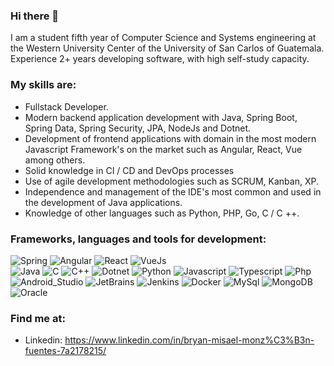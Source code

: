 ### Hi there 👋

<!--
**BryanBmmF/BryanBmmF** is a ✨ _special_ ✨ repository because its `README.md` (this file) appears on your GitHub profile.

Here are some ideas to get you started:

- 🔭 I’m currently working on ...
- 🌱 I’m currently learning ...
- 👯 I’m looking to collaborate on ...
- 🤔 I’m looking for help with ...
- 💬 Ask me about ...
- 📫 How to reach me: ...
- 😄 Pronouns: ...
- ⚡ Fun fact: ...
-->

I am a student fifth year of Computer Science and Systems engineering at the Western University Center of the University of San Carlos of Guatemala. Experience 2+ years developing software, with high self-study capacity.

### My skills are:

 - Fullstack Developer.
 - Modern backend application development with Java, Spring Boot, Spring Data, Spring Security, JPA, NodeJs and Dotnet.
 - Development of frontend applications with domain in the most modern Javascript Framework's on the market such as Angular, React, Vue among others.
 - Solid knowledge in CI / CD and DevOps processes
 - Use of agile development methodologies such as SCRUM, Kanban, XP.
 - Independence and management of the IDE's most common and used in the development of Java applications.
 - Knowledge of other languages such as Python, PHP, Go, C / C ++.

### Frameworks, languages ​​and tools for development:
![Spring](https://img.shields.io/badge/Spring-999999?style=for-the-badge&amp;logo=Spring&amp;logoColor=green&amp;labelColor=101010)
![Angular](https://img.shields.io/badge/Angular-0f60ca?style=for-the-badge&amp;logo=Angular&amp;logoColor=red&amp;labelColor=101010)
![React](https://img.shields.io/badge/React-89b1e6?style=for-the-badge&amp;logo=React&amp;logoColor=blue&amp;labelColor=101010)
![VueJs](https://img.shields.io/badge/VueJs-89b1e6?style=for-the-badge&amp;logo=V&amp;logoColor=blue&amp;labelColor=101010)</br>
![Java](https://img.shields.io/badge/Java-cbe26f?style=for-the-badge&amp;logo=Java&amp;logoColor=blue&amp;labelColor=101010)
![C](https://img.shields.io/badge/C_Native-6fe2dc?style=for-the-badge&amp;logo=C&amp;logoColor=blue&amp;labelColor=101010)
![C++](https://img.shields.io/badge/C++_Native-6fd4e2?style=for-the-badge&amp;logo=cplusplus&amp;logoColor=green&amp;labelColor=101010)
![Dotnet](https://img.shields.io/badge/.NetCore_Dotnet_ASP-986fe2?style=for-the-badge&amp;logo=dotnet&amp;logoColor=white&amp;labelColor=101010)
![Python](https://img.shields.io/badge/Python-d9f40f?style=for-the-badge&amp;logo=Python&amp;logoColor=blue&amp;labelColor=101010)
![Javascript](https://img.shields.io/badge/Javascript-f2f5d9?style=for-the-badge&amp;logo=Javascript&amp;logoColor=yellow&amp;labelColor=101010)
![Typescript](https://img.shields.io/badge/Typescript-27899f?style=for-the-badge&amp;logo=Typescript&amp;logoColor=blue&amp;labelColor=101010)
![Php](https://img.shields.io/badge/PHP-70279f?style=for-the-badge&amp;logo=php&amp;logoColor=purple&amp;labelColor=101010)</br>
![Android_Studio](https://img.shields.io/badge/Android_Studio-928d96?style=for-the-badge&amp;logo=Android&amp;logoColor=green&amp;labelColor=101010)
![JetBrains](https://img.shields.io/badge/JetBrains-ef863f?style=for-the-badge&amp;logo=jetbrains&amp;logoColor=white&amp;labelColor=101010)
![Jenkins](https://img.shields.io/badge/Jenkins-a5a598?style=for-the-badge&amp;logo=jenkins&amp;logoColor=red&amp;labelColor=101010)
![Docker](https://img.shields.io/badge/Docker-608dab?style=for-the-badge&amp;logo=docker&amp;logoColor=blue&amp;labelColor=101010)
![MySql](https://img.shields.io/badge/MySQL-635f22?style=for-the-badge&amp;logo=mysql&amp;logoColor=blue&amp;labelColor=101010)
![MongoDB](https://img.shields.io/badge/MongoDB-4a6322?style=for-the-badge&amp;logo=mongodb&amp;logoColor=green&amp;labelColor=101010)
![Oracle](https://img.shields.io/badge/Oracle-596f7d?style=for-the-badge&amp;logo=oracle&amp;logoColor=red&amp;labelColor=101010)</br>


### Find me at:

 - Linkedin: https://www.linkedin.com/in/bryan-misael-monz%C3%B3n-fuentes-7a2178215/
